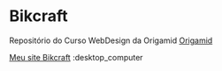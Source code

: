 # Bikcraft
Repositório do Curso WebDesign da Origamid
[Origamid](https://www.origamid.com/curso/web-design-completo/)

[Meu site Bikcraft](http://bikcraft.atwebpages.com/index.html) 	:desktop_computer
